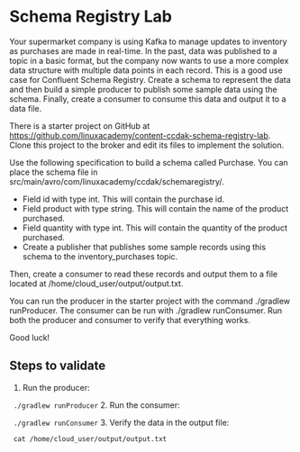 # Schema Registry Lab

Your supermarket company is using Kafka to manage updates to inventory as purchases are made in real-time. In the past, data was published to a topic in a basic format, but the company now wants to use a more complex data structure with multiple data points in each record. This is a good use case for Confluent Schema Registry. Create a schema to represent the data and then build a simple producer to publish some sample data using the schema. Finally, create a consumer to consume this data and output it to a data file.

There is a starter project on GitHub at https://github.com/linuxacademy/content-ccdak-schema-registry-lab. Clone this project to the broker and edit its files to implement the solution.

Use the following specification to build a schema called Purchase. You can place the schema file in src/main/avro/com/linuxacademy/ccdak/schemaregistry/.

- Field id with type int. This will contain the purchase id.
- Field product with type string. This will contain the name of the product purchased.
- Field quantity with type int. This will contain the quantity of the product purchased.
- Create a publisher that publishes some sample records using this schema to the inventory_purchases topic.

Then, create a consumer to read these records and output them to a file located at /home/cloud_user/output/output.txt.

You can run the producer in the starter project with the command ./gradlew runProducer. The consumer can be run with ./gradlew runConsumer. Run both the producer and consumer to verify that everything works.

Good luck!

## Steps to validate

1. Run the producer:

``` ./gradlew runProducer```
2. Run the consumer:

``` ./gradlew runConsumer```
3. Verify the data in the output file:

``` cat /home/cloud_user/output/output.txt``` 